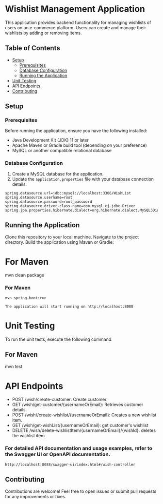# Wishlist Management Application

This application provides backend functionality for managing wishlists of users on an e-commerce platform. Users can create and manage their wishlists by adding or removing items.

## Table of Contents

- [Setup](#setup)
  - [Prerequisites](#prerequisites)
  - [Database Configuration](#database-configuration)
  - [Running the Application](#running-the-application)
- [Unit Testing](#unit-testing)
- [API Endpoints](#api-endpoints)
- [Contributing](#contributing)

## Setup

### Prerequisites

Before running the application, ensure you have the following installed:

- Java Development Kit (JDK) 11 or later
- Apache Maven or Gradle build tool (depending on your preference)
- MySQL or another compatible relational database

### Database Configuration

1. Create a MySQL database for the application.
2. Update the `application.properties` file with your database connection details:

```properties
spring.datasource.url=jdbc:mysql://localhost:3306/WishList
spring.datasource.username=root
spring.datasource.password=root_password
spring.datasource.driver-class-name=com.mysql.cj.jdbc.Driver
spring.jpa.properties.hibernate.dialect=org.hibernate.dialect.MySQL5Dialect
```
## Running the Application

Clone this repository to your local machine.
Navigate to the project directory.
Build the application using Maven or Gradle:

# For Maven
mvn clean package

### For Maven
```
mvn spring-boot:run
```
```
The application will start running on http://localhost:8088
```

# Unit Testing
To run the unit tests, execute the following command:

## For Maven
mvn test

# API Endpoints
- POST /wish/create-customer: Create customer.
- GET /wish/get-customer/{usernameOrEmail}: Retrieves customer details.
- POST /wish//create-wishlist/{usernameOrEmail}: Creates a new wishlist item.
- GET /wish/get-wishList/{usernameOrEmail}: get customer's wishlist
- DELETE /wish/delete-wishlistItem/{usernameOrEmail}/{wishId}. deletes the wishlist item

### For detailed API documentation and usage examples, refer to the Swagger UI or OpenAPI documentation.
```
http://localhost:8088/swagger-ui/index.html#/wish-controller
```

## Contributing
Contributions are welcome! Feel free to open issues or submit pull requests for any improvements or fixes.
